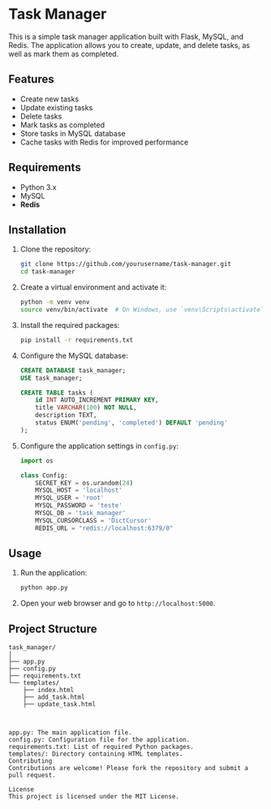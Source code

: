 # Task Manager

This is a simple task manager application built with Flask, MySQL, and Redis. The application allows you to create, update, and delete tasks, as well as mark them as completed.

## Features

- Create new tasks
- Update existing tasks
- Delete tasks
- Mark tasks as completed
- Store tasks in MySQL database
- Cache tasks with Redis for improved performance

## Requirements

- Python 3.x
- MySQL
- **Redis**

## Installation

1. Clone the repository:

    ```bash
    git clone https://github.com/yourusername/task-manager.git
    cd task-manager
    ```

2. Create a virtual environment and activate it:

    ```bash
    python -m venv venv
    source venv/bin/activate  # On Windows, use `venv\Scripts\activate`
    ```

3. Install the required packages:

    ```bash
    pip install -r requirements.txt
    ```

4. Configure the MySQL database:

    ```sql
    CREATE DATABASE task_manager;
    USE task_manager;

    CREATE TABLE tasks (
        id INT AUTO_INCREMENT PRIMARY KEY,
        title VARCHAR(100) NOT NULL,
        description TEXT,
        status ENUM('pending', 'completed') DEFAULT 'pending'
    );
    ```

5. Configure the application settings in `config.py`:

    ```python
    import os

    class Config:
        SECRET_KEY = os.urandom(24)
        MYSQL_HOST = 'localhost'
        MYSQL_USER = 'root'
        MYSQL_PASSWORD = 'teste'
        MYSQL_DB = 'task_manager'
        MYSQL_CURSORCLASS = 'DictCursor'
        REDIS_URL = "redis://localhost:6379/0"
    ```

## Usage

1. Run the application:

    ```bash
    python app.py
    ```

2. Open your web browser and go to `http://localhost:5000`.

## Project Structure

```plaintext
task_manager/
│
├── app.py
├── config.py
├── requirements.txt
└── templates/
    ├── index.html
    ├── add_task.html
    ├── update_task.html



app.py: The main application file.
config.py: Configuration file for the application.
requirements.txt: List of required Python packages.
templates/: Directory containing HTML templates.
Contributing
Contributions are welcome! Please fork the repository and submit a pull request.

License
This project is licensed under the MIT License.
